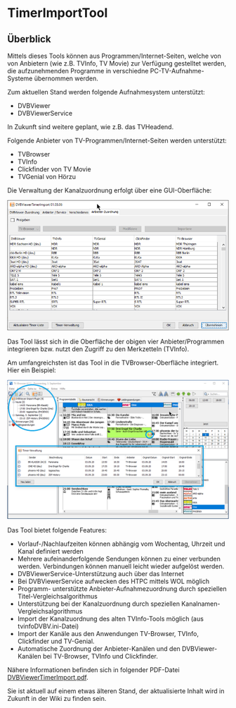 # TimerImportTool

## Überblick

Mittels dieses Tools können aus Programmen/Internet-Seiten, welche von von Anbietern (wie z.B. TVInfo, TV Movie) zur Verfügung gestelltet werden,
die aufzunehmenden Programme in verschiedne PC-TV-Aufnahme-Systeme übernommen werden.

Zum aktuellen Stand werden folgende Aufnahmesystem unterstützt:

* DVBViewer
* DVBViewerService

In Zukunft sind weitere geplant, wie z.B. das TVHeadend.

Folgende Anbieter von TV-Programmen/Internet-Seiten werden unterstützt:

* TVBrowser
* TVInfo
* Clickfinder von TV Movie
* TVGenial von Hörzu

Die Verwaltung der Kanalzuordnung erfolgt über eine GUI-Oberfläche:

![Gui channel assignment](https://github.com/GollmerSt/TimerImportTool/raw/master/Documentation/images/ProviderAssignment.png)

Das Tool lässt sich in die Oberfläche der obigen vier Anbieter/Programmen integrieren bzw. nutzt den Zugriff zu den Merkzetteln (TVInfo).

Am umfangreichsten ist das Tool in die TVBrowser-Oberfläche integriert. Hier ein Beispiel:

![TVBrowser](https://github.com/GollmerSt/TimerImportTool/raw/master/Documentation/images/TVBrowser.png)

Das Tool bietet folgende Features:

* Vorlauf-/Nachlaufzeiten können abhängig vom Wochentag, Uhrzeit und Kanal definiert werden
* Mehrere aufeinanderfolgende Sendungen können zu einer verbunden werden. Verbindungen können manuell leicht wieder aufgelöst werden.
* DVBViewerService-Unterstützung auch über das Internet 
* Bei DVBViewerService aufwecken des HTPC mittels WOL möglich
* Programm- unterstützte Anbieter-Aufnahmezuordnung durch speziellen Titel-Vergleichsalgorithmus
* Unterstützung bei der Kanalzuordnung durch speziellen Kanalnamen-Vergleichsalgorithmus
* Import der Kanalzuordnung des alten TVInfo-Tools möglich (aus tvinfoDVBV.ini-Datei)
*	Import der Kanäle aus den Anwendungen TV-Browser, TVInfo, Clickfinder und TV-Genial.
* Automatische Zuordnung der Anbieter-Kanälen und den DVBViewer-Kanälen bei TV-Browser, TVInfo und Clickfinder.

Nähere Informationen befinden sich in folgender PDF-Datei
[DVBViewerTimerImport.pdf](https://github.com/GollmerSt/TimerImportTool/raw/master/Documentation/DVBViewerTimerImport.pdf).

Sie ist aktuell auf einem etwas älteren Stand, der aktualisierte Inhalt wird in Zukunft in der Wiki zu finden sein.



